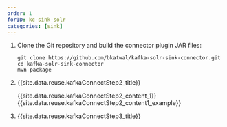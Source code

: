 ```yaml
---
order: 1
forID: kc-sink-solr
categories: [sink]
---
```


1. Clone the Git repository and build the connector plugin JAR files:

    ```
    git clone https://github.com/bkatwal/kafka-solr-sink-connector.git
    cd kafka-solr-sink-connector
    mvn package
    ```

2. {{site.data.reuse.kafkaConnectStep2_title}}

    {{site.data.reuse.kafkaConnectStep2_content_1}}
    {{site.data.reuse.kafkaConnectStep2_content1_example}}

3. {{site.data.reuse.kafkaConnectStep3_title}}